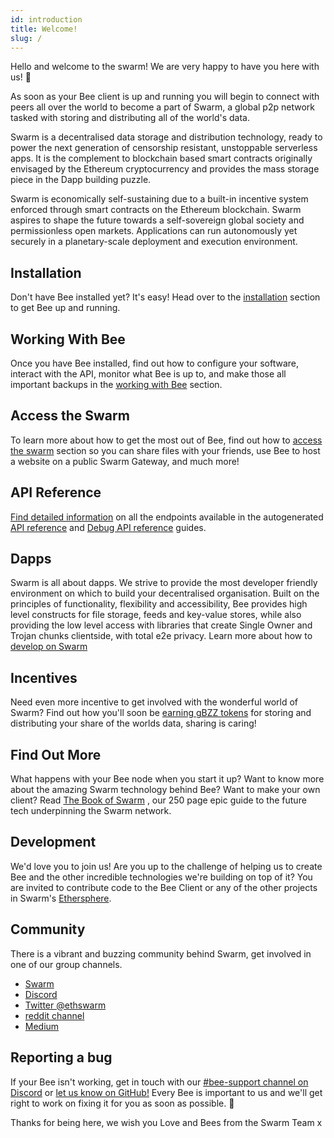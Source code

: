 ```yaml
---
id: introduction
title: Welcome!
slug: /
---
```


Hello and welcome to the swarm! We are very happy to have you here with us! 🐝 

As soon as your Bee client is up and running you will begin to connect with peers all over the world to become a part of Swarm, a global p2p network tasked with storing and distributing all of the world's data.

Swarm is a decentralised data storage and distribution technology, ready to power the next generation of censorship resistant, unstoppable serverless apps. It is the complement to blockchain based smart contracts originally envisaged by the Ethereum cryptocurrency and provides the mass storage piece in the Dapp building puzzle. 

Swarm is economically self-sustaining due to a built-in incentive system enforced through smart contracts on the Ethereum blockchain. Swarm aspires to shape the future towards a self-sovereign global society and permissionless open markets. Applications can run autonomously yet securely in a planetary-scale deployment and execution environment.

## Installation
Don't have Bee installed yet? It's easy! Head over to the [installation](/docs/installation/quick-start) section to get Bee up and running.

## Working With Bee
Once you have Bee installed, find out how to configure your software, interact with the API, monitor what Bee is up to, and make those all important backups in the [working with Bee](/docs/working-with-bee/introduction) section.

## Access the Swarm
To learn more about how to get the most out of Bee, find out how to [access the swarm](/docs/access-the-swarm/upload-and-download) section so you can share files with your friends, use Bee to host a website on a public Swarm Gateway, and much more!
	
## API Reference
[Find detailed information](/docs/api-reference/api-reference) on all the endpoints available in the autogenerated <a href="/api" target="_blank" rel="noopener noreferrer">API reference</a> and <a href="/debug-api" target="_blank" rel="noopener noreferrer">Debug API reference</a> guides.

## Dapps
Swarm is all about dapps. We strive to provide the most developer friendly environment on which to build your decentralised organisation. Built on the principles of functionality, flexibility and accessibility, Bee provides high level constructs for file storage, feeds and key-value stores, while also providing the low level access with libraries that create Single Owner and Trojan chunks clientside, with total e2e privacy. Learn more about how to [develop on Swarm](/docs/dapps-on-swarm/introduction)

## Incentives
Need even more incentive to get involved with the wonderful world of Swarm? Find out how you'll soon be [earning gBZZ tokens](/docs/working-with-bee/cashing-out) for storing and distributing your share of the worlds data, sharing is caring!

## Find Out More
What happens with your Bee node when you start it up? Want to know more about the amazing Swarm technology behind Bee?
Want to make your own client? Read <a href="/the-book-of-swarm-viktor-tron-v1.0-pre-release7.pdf" target="_blank" rel="noopener noreferrer">The Book of Swarm</a> ,
our 250 page epic guide to the future tech underpinning the Swarm network.

## Development
We'd love you to join us! Are you up to the challenge of helping us to create Bee and the other incredible technologies we're building on top of it? You are invited to contribute code to the Bee Client or any of the other projects in Swarm's [Ethersphere](https://github.com/ethersphere).

## Community
There is a vibrant and buzzing community behind Swarm, get involved in one of our group channels.

- [Swarm](http://swarm.ethereum.org)
- [Discord](https://discord.gg/wdghaQsGq5)
- [Twitter @ethswarm](https://twitter.com/ethswarm)
- [reddit channel](https://www.reddit.com/r/ethswarm/)
- [Medium](https://ethswarm.medium.com/)

## Reporting a bug
If your Bee isn't working, get in touch with our [#bee-support channel on Discord](https://discord.gg/wdghaQsGq5) or [let us know on GitHub!](https://github.com/ethersphere/bee/issues) Every Bee is important to us and we'll get right to work on fixing it for you as soon as possible. 🐝

Thanks for being here, we wish you Love and Bees from the Swarm Team x
